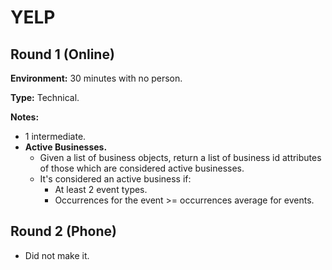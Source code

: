 # YELP

## Round 1 (Online)

**Environment:** 30 minutes with no person.

**Type:** Technical.

**Notes:**

- 1 intermediate.
- **Active Businesses.**
  - Given a list of business objects, return a list of business id attributes of those which are considered active businesses.
  - It's considered an active business if:
    - At least 2 event types.
    - Occurrences for the event >= occurrences average for events.

## Round 2 (Phone)

- Did not make it.
